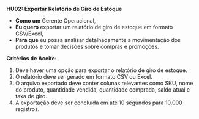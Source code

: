 
**HU02: Exportar Relatório de Giro de Estoque**

*   **Como um** Gerente Operacional,
*   **Eu quero** exportar um relatório de giro de estoque em formato CSV/Excel,
*   **Para que** eu possa analisar detalhadamente a movimentação dos produtos e tomar decisões sobre compras e promoções.

**Critérios de Aceite:**

1.  Deve haver uma opção para exportar o relatório de giro de estoque.
2.  O relatório deve ser gerado em formato CSV ou Excel.
3.  O arquivo exportado deve conter colunas relevantes como SKU, nome do produto, quantidade vendida, quantidade comprada, saldo atual e taxa de giro.
4.  A exportação deve ser concluída em até 10 segundos para 10.000 registros.

